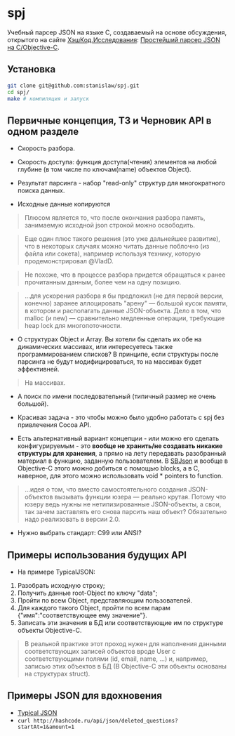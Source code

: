 # spj

Учебный парсер JSON на языке C, создаваемый на основе обсуждения, открытого на сайте [ХэшКод.Исследования](http://hashcode.ru/research/): [Простейший парсер JSON на C/Objective-C](http://hashcode.ru/research/291943/%D0%BF%D1%80%D0%BE%D1%81%D1%82%D0%B5%D0%B9%D1%88%D0%B8%D0%B9-%D0%BF%D0%B0%D1%80%D1%81%D0%B5%D1%80-json-%D0%BD%D0%B0-c-objective-c).  

## Установка

```bash
git clone git@github.com:stanislaw/spj.git
cd spj/
make # компиляция и запуск
```

## Первичные концепция, ТЗ и Черновик API в одном разделе

* Скорость разбора.
* Скорость доступа: функция доступа(чтения) элементов на любой глубине (в том числе по ключам(name) объектов Object).

* Результат парсинга - набор "read-only" структур для многократного поиска данных.

* Исходные данные копируются 

> Плюсом является то, что после окончания разбора память, занимаемую исходной json строкой можно освободить.

> Еще один плюс такого решения (это уже дальнейшее развитие), что в
некоторых случаях можно читать данные поблочно (из файла или сокета),
например используя технику, которую продемонстрировал @VladD.

> Не похоже, что в процессе разбора придется обращаться к ранее
прочитанным данным, более чем на одну позицию.

> ...для ускорения разбора я бы предложил (не для первой версии,
конечно) заранее аллоцировать "арену" — большой кусок памяти, в котором
и располагать данные JSON-объекта. Дело в том, что malloc (и new) —
сравнительно медленные операции, требующие heap lock для
многопоточности.

* О структурах Object и Array. Вы хотели бы сделать их обе на динамических массивах, или интересуетесь также программированием списков? В принципе, если структуры после парсинга не будут модифицироваться, то на массивах будет эффективней.

> На массивах.

* А поиск по имени последовательный (типичный размер не очень большой).

* Красивая задача - это чтобы можно было удобно работать с spj без привлечения Cocoa API.

* Есть альтернативный вариант концепции - или можно его сделать конфигурируемым - это __вообще не хранить/не создавать никакие структуры для хранения__, а прямо на лету передавать разобранный материал в функцию, заданную пользователем. В [SBJson](http://cocoadocs.org/docsets/SBJson/4.0.0/Classes/SBJson4Parser.html) и вообще в Objective-C этого можно добиться с помощью blocks, а в C, наверное, для этого можно использовать void * pointers to function.

> ...идея о том, что вместо самостоятельного создания JSON-объектов
вызывать функции юзера — реально крутая. Потому что юзеру ведь нужны не
нетипизированные JSON-объекты, а свои, так зачем заставлять его снова
парсить наш объект? Обязательно надо реализовать в версии 2.0.

* Нужно выбрать стандарт: C99 или ANSI?

## Примеры использования будущих API

* На примере TypicalJSON:

1. Разобрать исходную строку;
2. Получить данные root-Object по ключу "data";
3. Пройти по всем Object, представляющим пользователей.
4. Для каждого такого Object, пройти по всем парам {"имя":"соответствующее ему значение"}.
5. Записать эти значения в БД или соответствующие им по структуре
   объекты Objective-C.

> В реальной практике этот проход нужен для наполнения данными соответствующих записей объектов вроде User с соответствующими полями (id, email, name, ...) и, например, записью этих объектов в БД (В Objective-C эти объекты основаны на структурах struct).

## Примеры JSON для вдохновения

* [Typical JSON](https://github.com/stanislaw/spj/blob/master/TypicalJSON.md)
* `curl http://hashcode.ru/api/json/deleted_questions?startAt=1&amount=1`


